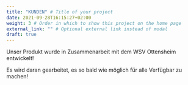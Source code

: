 ```yaml
---
title: "KUNDEN" # Title of your project
date: 2021-09-28T16:15:27+02:00
weight: 3 # Order in which to show this project on the home page
external_link: "" # Optional external link instead of modal
draft: true
---
```


Unser Produkt wurde in Zusammenarbeit mit dem WSV Ottensheim entwickelt!

Es wird daran gearbeitet, es so bald wie möglich für alle Verfügbar zu machen!